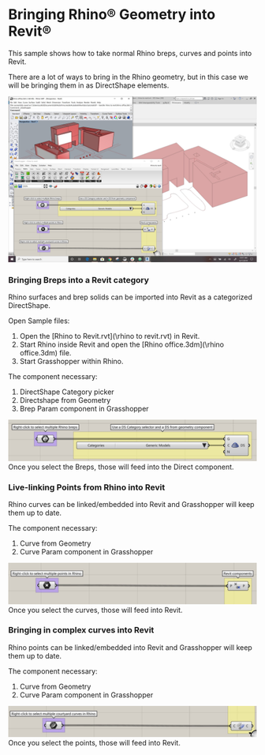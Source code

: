 # Bringing Rhino&reg; Geometry into Revit&reg;
This sample shows how to take normal Rhino breps, curves and points into Revit.

There are a lot of ways to bring in the Rhino geometry, but in this case we will be bringing them in as DirectShape elements.

![Rhino to Revit as Directshape](rhino-to-revit.jpg)

### Bringing Breps into a Revit category
Rhino surfaces and brep solids can be imported into Revit as a categorized DirectShape.

Open Sample files:
1. Open the [Rhino to Revit.rvt](\rhino to revit.rvt) in Revit.
1. Start Rhino inside Revit and open the [Rhino office.3dm](\rhino office.3dm) file.
1. Start Grasshopper within Rhino.

The component necessary:
1. DirectShape Category picker
1. Directshape from Geometry
1. Brep Param component in Grasshopper

![Rhino Brep to Revit as Directshape](rhino-to-revit-brep.jpg)
Once you select the Breps, those will feed into the Direct component.

### Live-linking Points from Rhino into Revit
Rhino curves can be linked/embedded into Revit and Grasshopper will keep them up to date.

The component necessary:
1. Curve from Geometry
1. Curve Param component in Grasshopper

![Rhino Curve to Revit](rhino-to-revit-points.jpg)
Once you select the curves, those will feed into Revit.

### Bringing in complex curves into Revit
Rhino points can be linked/embedded into Revit and Grasshopper will keep them up to date.

The component necessary:
1. Curve from Geometry
1. Curve Param component in Grasshopper

![Rhino curve to Revit](rhino-to-revit-curves.jpg)
Once you select the points, those will feed into Revit.
